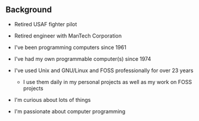 
## Background

- Retired USAF fighter pilot

- Retired engineer with ManTech Corporation

- I've been programming computers since 1961

- I've had my own programmable computer(s) since 1974

- I've used Unix and GNU/Linux and FOSS professionally for over 23 years

    - I use them daily in my personal projects as well as my work on FOSS projects

- I'm curious about lots of things

- I'm passionate about computer programming
